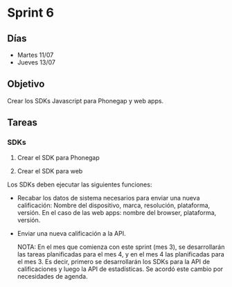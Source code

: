 # Sprint 6

## Días

- Martes 11/07
- Jueves 13/07

## Objetivo

Crear los SDKs Javascript para Phonegap y web apps.

## Tareas

### SDKs

1. Crear el SDK para Phonegap

2. Crear el SDK para web


Los SDKs deben ejecutar las siguientes funciones:

- Recabar los datos de sistema necesarios para enviar una nueva calificación: Nombre del dispositivo, marca, resolución, plataforma, versión. En el caso de las web apps: nombre del browser, plataforma, versión.
- Enviar una nueva calificación a la API.

    NOTA: En el mes que comienza con este sprint (mes 3), se desarrollarán las tareas planificadas para el mes 4, y en el mes 4 las planificadas para el mes 3. Es decir, primero se desarrollarán los SDKs para la API de calificaciones y luego la API de estadísticas. Se acordó este cambio por necesidades de agenda.